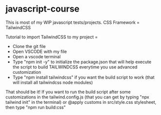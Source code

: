 # javascript-course

This is most of my WIP javascript tests/projects. CSS Framework = TailwindCSS

Tutorial to import TailwindCSS to my project =

- Clone the git file
- Open VSCODE with my file
- Open a vscode terminal
- Type "npm init -y" to initialize the package.json that will help execute the script to build TAILWINDCSS everytime you use advanced customization
- Type "npm install tailwindcss" if you want the build script to work (that will install all tailwindcss node modules)

That should be it! If you want to run the build script after some customizations in the tailwind.config.js (that you can get by typing "npx tailwind init" in the terminal) or @apply customs in src/style.css stylesheet, then type "npm run build:css"
